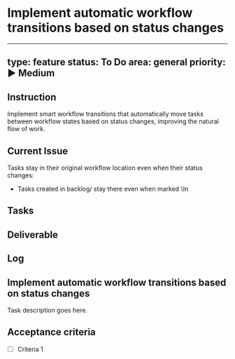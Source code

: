# Implement automatic workflow transitions based on status changes

---
type: feature
status: To Do
area: general
priority: ▶️ Medium
---


## Instruction
Implement smart workflow transitions that automatically move tasks between workflow states based on status changes, improving the natural flow of work.

## Current Issue

Tasks stay in their original workflow location even when their status changes:
- Tasks created in backlog/ stay there even when marked \In

## Tasks

## Deliverable

## Log

## Implement automatic workflow transitions based on status changes
Task description goes here.

## Acceptance criteria
- [ ] Criteria 1
